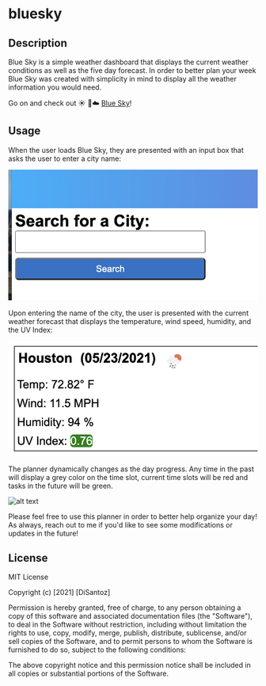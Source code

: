 # bluesky

## Description

Blue Sky is a simple weather dashboard that displays the current weather conditions as well as the five day forecast. In order to better plan your week Blue Sky was created with simplicity in mind to display all the weather information you would need. 

Go on and check out :sunny: :rainbow::cloud: [Blue Sky](https://disantoz.github.io/bluesky/)! 

## Usage

When the user loads Blue Sky, they are presented with an input box that asks the user to enter a city name:

![alt text](./assets/images/search.png "Simply type a city name and click search to see the weather information!")

Upon entering the name of the city, the user is presented with the current weather forecast that displays the temperature, wind speed, humidity, and the UV Index: 

![alt text](./assets/images/current.png "A quick look into all the important weather information for the current day")

The planner dynamically changes as the day progress. Any time in the past will display a grey color on the time slot, current time slots will be red and tasks in the future will be green.

![alt text](./assets/images/time.png "In this example, the current time is 2PM")

Please feel free to use this planner in order to better help organize your day! As always, reach out to me if you'd like to see some modifications or updates in the future!


## License

MIT License

Copyright (c) [2021] [DiSantoz]

Permission is hereby granted, free of charge, to any person obtaining a copy
of this software and associated documentation files (the "Software"), to deal
in the Software without restriction, including without limitation the rights
to use, copy, modify, merge, publish, distribute, sublicense, and/or sell
copies of the Software, and to permit persons to whom the Software is
furnished to do so, subject to the following conditions:

The above copyright notice and this permission notice shall be included in all
copies or substantial portions of the Software.